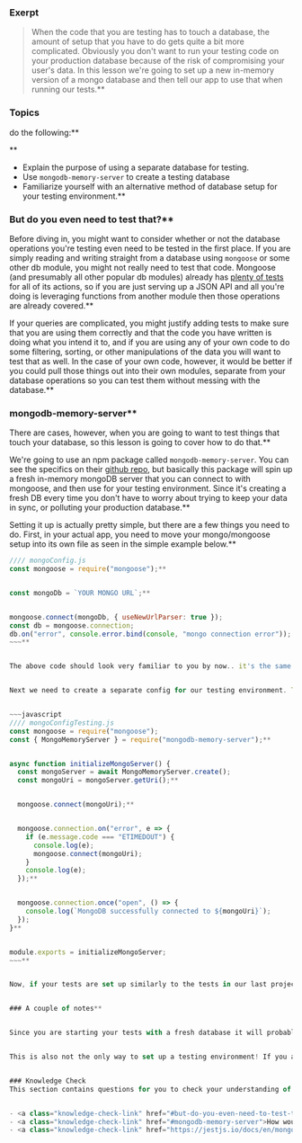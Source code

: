 ### Exerpt
>When the code that you are testing has to touch a database, the amount of setup that you have to do gets quite a bit more complicated. Obviously you don't want to run your testing code on your production database because of the risk of compromising your user's data. In this lesson we're going to set up a new in-memory version of a mongo database and then tell our app to use that when running our tests.**


###  Topics
  do the following:**


**



- Explain the purpose of using a separate database for testing.
- Use `mongodb-memory-server` to create a testing database
- Familiarize yourself with an alternative method of database setup for your testing environment.**


### But do you even need to test that?**


Before diving in, you might want to consider whether or not the database operations you're testing even need to be tested in the first place. If you are simply reading and writing straight from a database using `mongoose` or some other db module, you might not really need to test that code. Mongoose (and presumably all other popular db modules) already has [plenty of tests](https://github.com/Automattic/mongoose/tree/master/test) for all of its actions, so if you are just serving up a JSON API and all you're doing is leveraging functions from another module then those operations are already covered.**


If your queries are complicated, you might justify adding tests to make sure that you are using them correctly and that the code you have written is doing what you intend it to, and if you are using any of your own code to do some filtering, sorting, or other manipulations of the data you will want to test that as well.  In the case of your own code, however, it would be better if you could pull those things out into their own modules, separate from your database operations so you can test them without messing with the database.**


### mongodb-memory-server**


There are cases, however, when you are going to want to test things that touch your database, so this lesson is going to cover how to do that.**


We're going to use an npm package called `mongodb-memory-server`. You can see the specifics on their [github repo](https://github.com/nodkz/mongodb-memory-server), but basically this package will spin up a fresh in-memory mongoDB server that you can connect to with mongoose, and then use for your testing environment.  Since it's creating a fresh DB every time you don't have to worry about trying to keep your data in sync, or polluting your production database.**


Setting it up is actually pretty simple, but there are a few things you need to do.  First, in your actual app, you need to move your mongo/mongoose setup into its own file as seen in the simple example below.**


~~~javascript
//// mongoConfig.js
const mongoose = require("mongoose");**


const mongoDb = `YOUR MONGO URL`;**


mongoose.connect(mongoDb, { useNewUrlParser: true });
const db = mongoose.connection;
db.on("error", console.error.bind(console, "mongo connection error"));
~~~**


The above code should look very familiar to you by now.. it's the same setup code we've been using all along. The only difference is that we've moved it out to its own file so that in our test files we can use a _different_ config file that sets up mongodb-memory-server for us. All you have to do now is `require("./mongoConfig")` in your `app.js` file.**


Next we need to create a separate config for our testing environment. The config file that you can find on the `mongodb-memory-server` repo README should work just fine. Below is a slightly edited version of it. Copy this to a new file called `mongoConfigTesting.js`**


~~~javascript
//// mongoConfigTesting.js 
const mongoose = require("mongoose");
const { MongoMemoryServer } = require("mongodb-memory-server");**


async function initializeMongoServer() {
  const mongoServer = await MongoMemoryServer.create();
  const mongoUri = mongoServer.getUri();**


  mongoose.connect(mongoUri);**


  mongoose.connection.on("error", e => {
    if (e.message.code === "ETIMEDOUT") {
      console.log(e);
      mongoose.connect(mongoUri);
    }
    console.log(e);
  });**


  mongoose.connection.once("open", () => {
    console.log(`MongoDB successfully connected to ${mongoUri}`);
  });
}**


module.exports = initializeMongoServer;
~~~**


Now, if your tests are set up similarly to the tests in our last project, you can simply call this function in your testing file, and then any operations that work on your mongo database will use this testing one instead of your real one.**


### A couple of notes**


Since you are starting your tests with a fresh database it will probably be useful for you to use a `beforeAll` function in your testing suite to add a couple of items to the database before running tests.**


This is also not the only way to set up a testing environment! If you are using nconf, or command-line arguments or anything else to set up your development and production environments, you could easily add a `testing` environment that uses this `mongodb-memory-server`. The [Jest Docs](https://jestjs.io/docs/en/mongodb) demonstrate an alternative (but similar) setup to the simple one we have here. The common element here is that no matter how you accomplish it, our goal is to use this alternative DB when running our tests.**


### Knowledge Check
This section contains questions for you to check your understanding of this lesson. If you're having trouble answering the questions below on your own, review the material above to find the answer.**


- <a class="knowledge-check-link" href="#but-do-you-even-need-to-test-that">What is the purpose of using a separate database for testing?</a>
- <a class="knowledge-check-link" href="#mongodb-memory-server">How would you create and setup a testing database using the npm package `mongodb-memory-server`?</a>
- <a class="knowledge-check-link" href="https://jestjs.io/docs/en/mongodb">What is an alternative method of database setup for your testing environment?</a>
